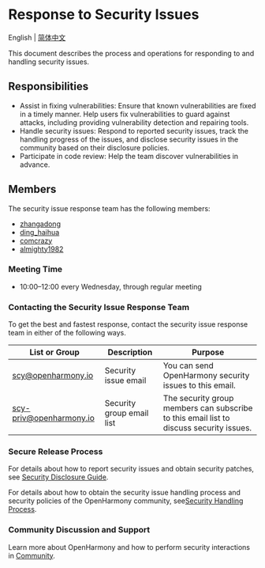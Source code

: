 # Response to Security Issues
English | [简体中文](./README.md)

This document describes the process and operations for responding to and handling security issues.


## Responsibilities

+ Assist in fixing vulnerabilities: Ensure that known vulnerabilities are fixed in a timely manner. Help users fix vulnerabilities to guard against attacks, including providing vulnerability detection and repairing tools.
+ Handle security issues: Respond to reported security issues, track the handling progress of the issues, and disclose security issues in the community based on their disclosure policies.
+ Participate in code review: Help the team discover vulnerabilities in advance.


## Members

The security issue response team has the following members:

+ [zhangadong](https://gitee.com/zhangadong)
+ [ding_haihua](https://gitee.com/ding_haihua)
+ [comcrazy](https://gitee.com/comcrazy)
+ [almighty1982](https://gitee.com/almighty1982)



### Meeting Time

- 10:00–12:00 every Wednesday, through regular meeting



### Contacting the Security Issue Response Team

To get the best and fastest response, contact the security issue response team in either of the following ways.

| List or Group                             | Description    | Purpose                                                       |
| -------------------------------------- | ------- | ------------------------------------------------------------ |
| scy@openharmony.io                 | Security issue email | You can send OpenHarmony security issues to this email. |
| scy-priv@openharmony.io            | Security group email list| The security group members can subscribe to this email list to discuss security issues. |



### Secure Release Process

For details about how to report security issues and obtain security patches, see [Security Disclosure Guide](/en/security-process/security-disclosure.md).

For details about how to obtain the security issue handling process and security policies of the OpenHarmony community, see[Security Handling Process](/en/security-process/README.md).



### Community Discussion and Support

Learn more about OpenHarmony and how to perform security interactions in [Community](https://gitee.com/openharmony).
